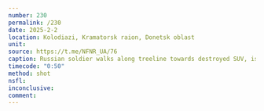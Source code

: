 ```yaml
---
number: 230
permalink: /230
date: 2025-2-2
location: Kolodiazi, Kramatorsk raion, Donetsk oblast
unit: 
source: https://t.me/NFNR_UA/76
caption: Russian soldier walks along treeline towards destroyed SUV, is attacked by drone dropped grenade, later is seen shooting himself among trees, his helemt blown away
timecode: "0:50"
method: shot
nsfl: 
inconclusive: 
comment: 
---
```

<script async src="https://telegram.org/js/telegram-widget.js?22" data-telegram-post="NFNR_UA/76" data-width="100%"></script>